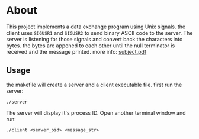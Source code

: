 # About
This project implements a data exchange program using Unix signals. the client uses ``SIGUSR1`` and ``SIGUSR2`` to send binary ASCII code to the server. The server is listening for those signals and convert back the characters into bytes. the bytes are appened to each other until the null terminator is received and the message printed. more info: [subject.pdf](https://github.com/Axel-ex/minitalk/blob/main/subject.pdf)

## Usage
the makefile will create a server and a client executable file. first run the server: 

    ./server

The server will display it's process ID. Open another terminal window and run:

    ./client <server_pid> <message_str>
